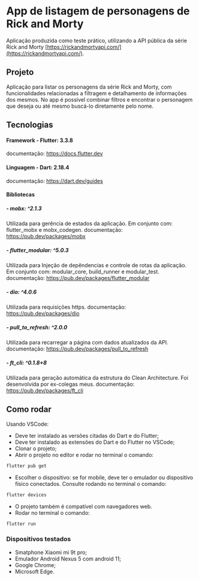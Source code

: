 # App de listagem de personagens de Rick and Morty

Aplicação produzida como teste prático, utilizando a API pública da série Rick and Morty [https://rickandmortyapi.com/](https://rickandmortyapi.com/).

## Projeto

Aplicação para listar os personagens da série Rick and Morty, com funcionalidades relacionadas a filtragem e detalhamento de informações dos mesmos. No app é possível combinar filtros e encontrar o personagem que deseja ou até mesmo buscá-lo diretamente pelo nome.

## Tecnologias
#### Framework - Flutter: 3.3.8
documentação: https://docs.flutter.dev

#### Linguagem - Dart: 2.18.4
documentação: https://dart.dev/guides

#### Bibliotecas
##### - mobx: ^2.1.3
Utilizada para gerência de estados da aplicação.
Em conjunto com: flutter_mobx e mobx_codegen.
documentação: https://pub.dev/packages/mobx

##### - flutter_modular: ^5.0.3
Utilizada para Injeção de depêndencias e controle de rotas da aplicação.
Em conjunto com: modular_core, build_runner e modular_test.
documentação: https://pub.dev/packages/flutter_modular

##### - dio: ^4.0.6
Utilizada para requisições https.
documentação: https://pub.dev/packages/dio

##### - pull_to_refresh: ^2.0.0
Utilizada para recarregar a página com dados atualizados da API.
documentação: https://pub.dev/packages/pull_to_refresh

##### - ft_cli: ^0.1.8+8
Utilizada para geração automática da estrutura do Clean Architecture. Foi desenvolvida por ex-colegas meus.
documentação: https://pub.dev/packages/ft_cli

## Como rodar

Usando VSCode:
- Deve ter instalado as versões citadas do Dart e do Flutter;
- Deve ter instalado as extensões do Dart e do Flutter no VSCode;
- Clonar o projeto;
- Abrir o projeto no editor e rodar no terminal o comando:
```bash
flutter pub get
```
- Escolher o dispositivo: se for mobile, deve ter o emulador ou dispositivo físico conectados. Consulte rodando no terminal o comando:
```bash
flutter devices
```
- O projeto também é compatível com navegadores web.
- Rodar no terminal o comando:
```bash
flutter run
```

### Dispositivos testados
- Smatphone Xiaomi mi 9t pro;
- Emulador Android Nexus 5 com android 11;
- Google Chrome;
- Microsoft Edge.
